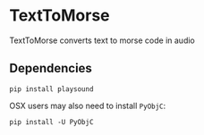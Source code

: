 # TextToMorse

TextToMorse converts text to morse code in audio

## Dependencies
`pip install playsound`

OSX users may also need to install `PyObjC`:

`pip install -U PyObjC`

